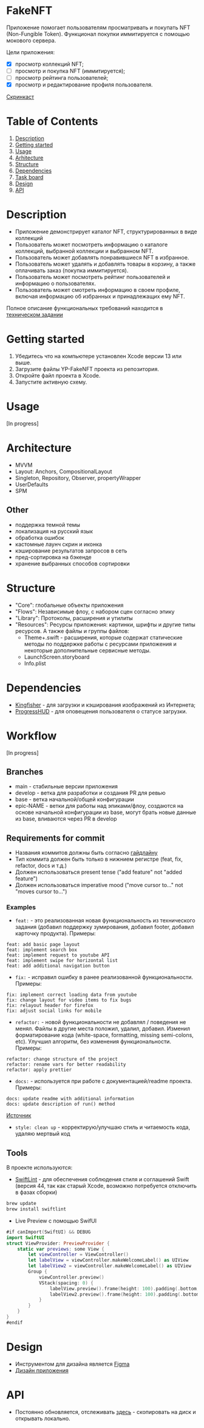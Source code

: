 # FakeNFT

Приложение помогает пользователям просматривать и покупать NFT (Non-Fungible Token). Функционал покупки иммитируется с помощью мокового сервера.

Цели приложения:

- [x] просмотр коллекций NFT;
- [ ] просмотр и покупка NFT (иммитируется);
- [ ] просмотр рейтинга пользователей;
- [x] просмотр и редактирование профиля пользователя.

[Скринкаст](https://disk.yandex.com.am/i/hVuT2MXjWcL-KA)

# Table of Contents
1. [Description](#description)
2. [Getting started](#getting-started)
3. [Usage](#usage)
4. [Arhitecture](#arhitecture)
5. [Structure](#structure)
6. [Dependencies](#dependencies)
7. [Task board](#task-board)
8. [Design](#design)
9. [API](#api)

# Description

- Приложение демонстрирует каталог NFT, структурированных в виде коллекций
- Пользователь может посмотреть информацию о каталоге коллекций, выбранной коллекции и выбранном NFT.
- Пользователь может добавлять понравившиеся NFT в избранное.
- Пользователь может удалять и добавлять товары в корзину, а также оплачивать заказ (покупка иммитируется).
- Пользователь может посмотреть рейтинг пользователей и информацию о пользователях.
- Пользователь может смотреть информацию в своем профиле, включая информацию об избранных и принадлежащих ему NFT.

Полное описание функциональных требований находится в [техническом задании](https://github.com/Yandex-Practicum/iOS-FakeNFT-StarterProject-Public/blob/main/Readme.md)

# Getting started

1. Убедитесь что на компьютере установлен Xcode версии 13 или выше.
2. Загрузите файлы YP-FakeNFT проекта из репозитория.
3. Откройте файл проекта в Xcode.
5. Запустите активную схему.

# Usage

[In progress]

# Architecture

* MVVM
* Layout: Anchors, CompositionalLayout
* Singleton, Repository, Observer, propertyWrapper
* UserDefaults
* SPM

## Other

- поддержка темной темы
- локализация на русский язык
- обработка ошибок
- кастомные лаунч скрин и иконка
- кэширование результатов запросов в сеть
- пред-сортировка на бэкенде
- хранение выбранных способов сортировки

# Structure

* "Core": глобальные объекты приложения
* "Flows": Независимые флоу, с набором сцен согласно эпику
* "Library": Протоколы, расширения и утилиты
* "Resources": Ресурсы приложения: картинки, шрифты и другие типы ресурсов. А также файлы и группы файлов:
    - Theme+.swift - расширения, которые содержат статические методы по поддержке работы с ресурсами приложения и некоторые дополнительные сервисные методы.
    - LaunchScreen.storyboard
    - Info.plist

# Dependencies

- [Kingfisher](https://github.com/onevcat/Kingfisher) - для загрузки и кэширования изображений из Интернета;
- [ProgressHUD](https://github.com/relatedcode/ProgressHUD) - для оповещения пользователя о статусе загрузки.

# Workflow

[In progress]

## Branches

* main - стабильные версии приложения
* develop - ветка для разработки и создания PR для ревью
* base - ветка начальной/общей конфигурации
* epic-NAME - ветки для работы над эпиками/флоу, создаются на основе начальной конфигурации из base, могут брать новые данные из base, вливаются через PR в develop

## Requirements for commit

* Названия коммитов должны быть согласно [гайдлайну](https://www.conventionalcommits.org/ru/v1.0.0/)
* Тип коммита должен быть только в нижнием регистре (feat, fix, refactor, docs и т.д.)
* Должен использоваться present tense ("add feature" not "added feature")
* Должен использоваться imperative mood ("move cursor to..." not "moves cursor to...")

### Examples

* `feat:` - это реализованная новая функциональность из технического задания (добавил поддержку зумирования, добавил footer, добавил карточку продукта). Примеры:

```
feat: add basic page layout
feat: implement search box
feat: implement request to youtube API
feat: implement swipe for horizontal list
feat: add additional navigation button
```

* `fix:` - исправил ошибку в ранее реализованной функциональности. Примеры:

```
fix: implement correct loading data from youtube
fix: change layout for video items to fix bugs
fix: relayout header for firefox
fix: adjust social links for mobile
```

* `refactor:` - новой функциональности не добавлял / поведения не менял. Файлы в другие места положил, удалил, добавил. Изменил форматирование кода (white-space, formatting, missing semi-colons, etc). Улучшил алгоритм, без изменения функциональности. Примеры:

```
refactor: change structure of the project
refactor: rename vars for better readability
refactor: apply prettier
```

* `docs:` - используется при работе с документацией/readme проекта. Примеры:

```
docs: update readme with additional information
docs: update description of run() method
```

[Источник](https://docs.rs.school/#/git-convention?id=%d0%9f%d1%80%d0%b8%d0%bc%d0%b5%d1%80%d1%8b-%d0%b8%d0%bc%d0%b5%d0%bd-%d0%ba%d0%be%d0%bc%d0%bc%d0%b8%d1%82%d0%be%d0%b2)

* `style: clean up` - корректирую/улучшаю стиль и читаемость кода, удаляю мертвый код 

## Tools

В проекте используются:

- [SwiftLint](https://github.com/realm/SwiftLint) - для обеспечения соблюдения стиля и соглашений Swift (версия 44, так как старый Xcode, возможно потребуется отключить в фазах сборки)

```sh
brew update
brew install swiftlint
```

- Live Preview с помощью SwifUI

```swift
#if canImport(SwiftUI) && DEBUG
import SwiftUI
struct ViewProvider: PreviewProvider {
	static var previews: some View {
		let viewController = ViewController()
		let labelView = viewController.makeWelcomeLabel() as UIView
		let labelView2 = viewController.makeWelcomeLabel() as UIView
		Group {
			viewController.preview()
			VStack(spacing: 0) {
				labelView.preview().frame(height: 100).padding(.bottom, 20)
				labelView2.preview().frame(height: 100).padding(.bottom, 20)
			}
		}
	}
}
#endif
```

# Design

* Инструментом для дизайна является [Figma](https://www.figma.com)
* [Дизайн приложения](https://www.figma.com/file/k1LcgXHGTHIeiCv4XuPbND/FakeNFT-(YP)?node-id=96-5542&t=YdNbOI8EcqdYmDeg-0)

# API

* Постоянно обновляется, отслеживать [здесь](https://github.com/Yandex-Practicum/iOS-FakeNFT-StarterProject-Public/blob/main/API.html) - скопировать на диск и открывать локально.
